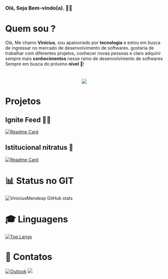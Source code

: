 ### Olá, Seja Bem-vindo(a). 🥳🎉


# Quem sou ?

 <p> Olá, Me chamo <strong>Vinicius</strong>, sou apaixonado por <strong>tecnologia</strong> e estou em busca de ingressar no mercado de desenvolvimento de softwares.
 gostaria de trabalhar com diferentes projetos, conhecer novas pessoas e claro adquirir sempre mais <strong>conhecimentos</strong> nesse ramo de desenvolvimento de softwares
Sempre em busca do próximo <strong>nível</strong> 🚀!</p>

 <h1 align="center">
 <img src="https://attaa.sa/files/library_thumbnails/c8c83ba_1600208181.jpg">
</h1>
 
 # Projetos

 ## Ignite Feed 🧙‍♂

[![Readme Card](https://github-readme-stats.vercel.app/api/pin/?username=ViniciusMendesp&repo=Ignite-Feed)](https://github.com/ViniciusMendesp/Ignite-Feed)
 
 ## Istitucional nitratus 💊
 
  [![Readme Card](https://github-readme-stats.vercel.app/api/pin/?username=ViniciusMendesp&repo=InstitucionalNitratus)](https://github.com/ViniciusMendesp/InstitucionalNitratus)

# 📊 Status no GIT

![ViniciusMendesp GitHub stats](https://github-readme-stats.vercel.app/api?username=ViniciusMendesp=true&theme=dracula)

# 🎓 Linguagens

[![Top Langs](https://github-readme-stats.vercel.app/api/top-langs/?username=ViniciusMendesp&layout=compact)](https://github.com/ViniciusMendesp/github-readme-stats)

# 📩 Contatos
  
  <a href="mailto:vinimendes2021@hotmail.com?subject=Hello%20World">![Outlook](https://img.shields.io/badge/Microsoft_Outlook-0078D4?style=for-the-badge&logo=microsoft-outlook&logoColor=white)</a>
   <a href="https://www.linkedin.com/in/vinicius-mendes-pimentel/"><img src="https://camo.githubusercontent.com/a80d00f23720d0bc9f55481cfcd77ab79e141606829cf16ec43f8cacc7741e46/68747470733a2f2f696d672e736869656c64732e696f2f62616467652f4c696e6b6564496e2d3030373742353f7374796c653d666f722d7468652d6261646765266c6f676f3d6c696e6b6564696e266c6f676f436f6c6f723d7768697465" data-canonical-src="https://img.shields.io/badge/LinkedIn-0077B5?style=for-the-badge&amp;logo=linkedin&amp;logoColor=white" style="max-width:100%;"></a>

  # 
